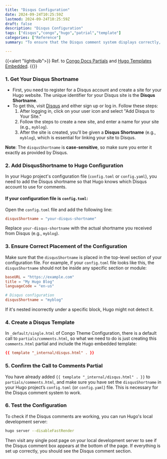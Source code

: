```yaml
---
title: "Disqus Configuration"
date: 2024-09-24T10:25:59Z
lastmod: 2024-09-24T10:25:59Z
draft: false
description: "Disqus Configuration"
tags: ["disqus","congo","hugo","patrial","template"]
categories: ["Reference"]
summary: "To ensure that the Disqus comment system displays correctly, you can follow these steps"

---
```


{{<alert "lightbulb">}}
Ref. to [Congo Docs Partials](https://jpanther.github.io/congo/docs/partials/#comments) and  [Hugo Templates Embedded](https://gohugo.io/templates/embedded/#disqus).
{{</alert>}}

### 1. **Get Your Disqus Shortname**
   - First, you need to register for a Disqus account and create a site for your Hugo website. The unique identifier for your Disqus site is the **Disqus Shortname**.
   - To get this, visit [Disqus](https://disqus.com/) and either sign up or log in. Follow these steps:
     1. After logging in, click on your user icon and select "Add Disqus to Your Site."
     2. Follow the steps to create a new site, and enter a name for your site (e.g., `myblog`).
     3. After the site is created, you'll be given a **Disqus Shortname** (e.g., `myblog`), which is essential for linking your site to Disqus.

   **Note**: The `disqusShortname` is **case-sensitive**, so make sure you enter it exactly as provided by Disqus.

### 2. **Add DisqusShortname to Hugo Configuration**
   In your Hugo project's configuration file (`config.toml` or `config.yaml`), you need to add the Disqus shortname so that Hugo knows which Disqus account to use for comments.

   #### If your configuration file is `config.toml`:
   Open the `config.toml` file and add the following line:

   ```toml
   disqusShortname = "your-disqus-shortname"
   ```

   Replace `your-disqus-shortname` with the actual shortname you received from Disqus (e.g., `myblog`).

### 3. **Ensure Correct Placement of the Configuration**
   Make sure that the `disqusShortname` is placed in the top-level section of your configuration file. For example, if your `config.toml` file looks like this, the `disqusShortname` should not be inside any specific section or module:

   ```toml
   baseURL = "https://example.com"
   title = "My Hugo Blog"
   languageCode = "en-us"

   # Disqus configuration
   disqusShortname = "myblog"
   ```

   If it's nested incorrectly under a specific block, Hugo might not detect it.

### 4. **Create a Disqus Template**
  In `_default/single.html` of Congo Theme Configuration, there is a default call to `partials/comments.html`, so what we need to do is just creating this `comments.html` partial and include the Hugo embedded template: 

   ```toml
  {{ template "_internal/disqus.html" . }}
   ```

### 5. **Confirm the Call to Comments Partial**

You have already added `{{ template "_internal/disqus.html" . }}` to `partials/comments.html`, and make sure you have set the `disqusShortname` in your Hugo project’s `config.toml` (or `config.yaml`) file. This is necessary for the Disqus comment system to work.

### 6. **Test the Configuration**
   To check if the Disqus comments are working, you can run Hugo's local development server:

   ```bash
   hugo server --disableFastRender
   ```

   Then visit any single post page on your local development server to see if the Disqus comment box appears at the bottom of the page. If everything is set up correctly, you should see the Disqus comment section.

